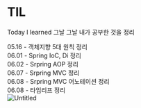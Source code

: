 # TIL
Today I learned 그날 그날 내가 공부한 것을 정리

05.16 - 객체지향 5대 원칙 정리  
06.01 - Spring IoC, Di 정리  
06.02 - Srpring AOP 정리  
06.07 - Srpring MVC 정리   
06.08 - Srpring MVC 어노테이션 정리     
06.08 - 타임리프 정리  
![Untitled](https://github.com/Horaiz-UQ/TIL/assets/116620881/b6ee41ef-9751-466e-a875-185c804fdeb7)
